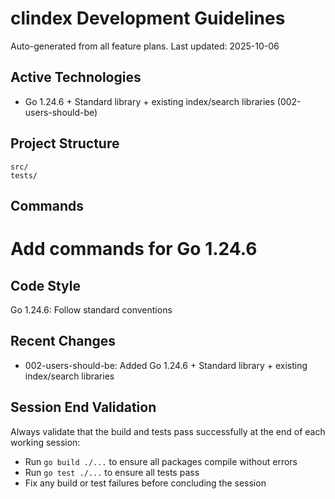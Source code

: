 # clindex Development Guidelines

Auto-generated from all feature plans. Last updated: 2025-10-06

## Active Technologies
- Go 1.24.6 + Standard library + existing index/search libraries (002-users-should-be)

## Project Structure
```
src/
tests/
```

## Commands
# Add commands for Go 1.24.6

## Code Style
Go 1.24.6: Follow standard conventions

## Recent Changes
- 002-users-should-be: Added Go 1.24.6 + Standard library + existing index/search libraries

<!-- MANUAL ADDITIONS START -->
## Session End Validation
Always validate that the build and tests pass successfully at the end of each working session:
- Run `go build ./...` to ensure all packages compile without errors
- Run `go test ./...` to ensure all tests pass
- Fix any build or test failures before concluding the session
<!-- MANUAL ADDITIONS END -->